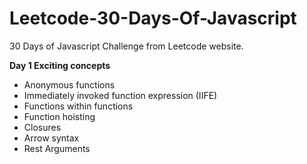 # Leetcode-30-Days-Of-Javascript
30 Days of Javascript Challenge from Leetcode website.


**Day 1 Exciting concepts**
- Anonymous functions
- Immediately invoked function expression (IIFE)
- Functions within functions
- Function hoisting
- Closures
- Arrow syntax
- Rest Arguments
